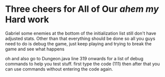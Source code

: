 # Three cheers for All of Our *ahem my* Hard work 
Gabriel some enemies at the bottom of the initialization list still don't have adjusted stats. Other than that everything should be done so all you guys need to do is debug the game, just keep playing and trying to break the game and see what happens

oh and also go to Dungeon.java line 319 onwards for a list of debug commands to help you test stuff. first type the code (111) then after that you can use commands without entering the code again.
